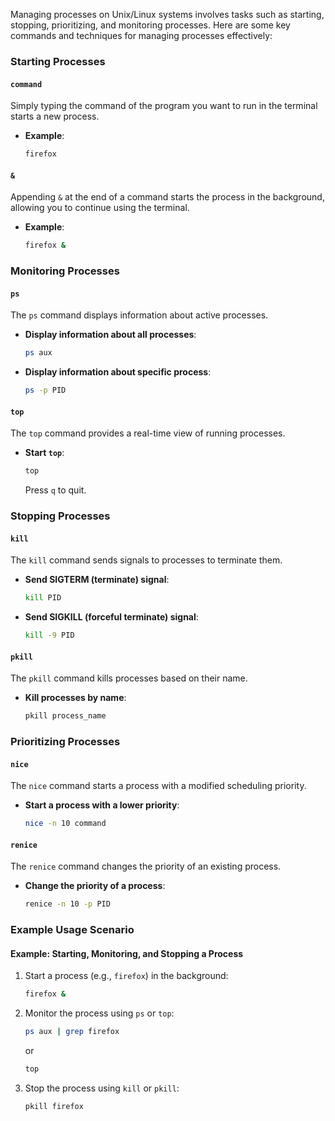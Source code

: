 Managing processes on Unix/Linux systems involves tasks such as starting, stopping, prioritizing, and monitoring processes. Here are some key commands and techniques for managing processes effectively:

### Starting Processes

#### `command`
Simply typing the command of the program you want to run in the terminal starts a new process.

- **Example**:
  ```bash
  firefox
  ```

#### `&`
Appending `&` at the end of a command starts the process in the background, allowing you to continue using the terminal.

- **Example**:
  ```bash
  firefox &
  ```

### Monitoring Processes

#### `ps`
The `ps` command displays information about active processes.

- **Display information about all processes**:
  ```bash
  ps aux
  ```

- **Display information about specific process**:
  ```bash
  ps -p PID
  ```

#### `top`
The `top` command provides a real-time view of running processes.

- **Start `top`**:
  ```bash
  top
  ```
  Press `q` to quit.

### Stopping Processes

#### `kill`
The `kill` command sends signals to processes to terminate them.

- **Send SIGTERM (terminate) signal**:
  ```bash
  kill PID
  ```

- **Send SIGKILL (forceful terminate) signal**:
  ```bash
  kill -9 PID
  ```

#### `pkill`
The `pkill` command kills processes based on their name.

- **Kill processes by name**:
  ```bash
  pkill process_name
  ```

### Prioritizing Processes

#### `nice`
The `nice` command starts a process with a modified scheduling priority.

- **Start a process with a lower priority**:
  ```bash
  nice -n 10 command
  ```

#### `renice`
The `renice` command changes the priority of an existing process.

- **Change the priority of a process**:
  ```bash
  renice -n 10 -p PID
  ```

### Example Usage Scenario

#### **Example: Starting, Monitoring, and Stopping a Process**
1. Start a process (e.g., `firefox`) in the background:
   ```bash
   firefox &
   ```

2. Monitor the process using `ps` or `top`:
   ```bash
   ps aux | grep firefox
   ```
   or
   ```bash
   top
   ```

3. Stop the process using `kill` or `pkill`:
   ```bash
   pkill firefox
   ```
